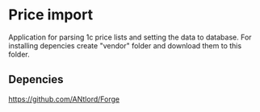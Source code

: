 Price import
===========

Application for parsing 1c price lists and setting the data to database. For installing
depencies create "vendor" folder and download them to this folder.

Depencies
-
https://github.com/ANtlord/Forge
